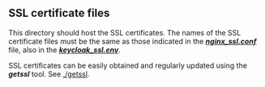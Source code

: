 ## SSL certificate files

This directory should host the SSL certificates. The names of the SSL certificate files must be the same as those indicated in the [**_nginx_ssl.conf_**](https://github.com/djacob65/maggot-sso/blob/main/nginx/nginx_ssl.conf) file, also in the [**_keycloak_ssl.env_**](https://github.com/djacob65/maggot-sso/blob/main/keycloak/keycloak_ssl.env).

SSL certificates can be easily obtained and regularly updated using the **_getssl_** tool. See [./getssl](https://github.com/djacob65/maggot-sso/tree/main/getssl).

